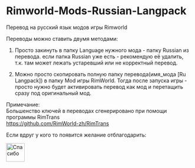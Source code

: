 # Rimworld-Mods-Russian-Langpack
Перевод на русский язык модов игры Rimworld

Переводы можно ставить двумя методами:
1. Просто закинуть в папку Language нужного мода  - папку Russian из перевода.
если папка Russian уже есть - рекомендую её удалить, т.к. там может лежать устаревший или не корректный перевод.

2. Можно просто скопировать полную папку перевода(имя_мода [Ru Langpack]) в папку Mod игры RimWorld.
Тогда после запуска игры - просто нужно будет активировать перевод как мод и перетащить сразу под оригинальный мод.

Примечание:
<br>
Большенство ключей в переводах сгенерировано при помощи программы RimTrans
<br>
https://github.com/RimWorld-zh/RimTrans

Если вдруг у кого то появится желание отблагодарить:

<p><a href="https://money.yandex.ru/quickpay/shop-widget?writer=seller&targets=%D0%9F%D0%BE%D0%BC%D0%BE%D1%89%D1%8C&targets-hint=&default-sum=50&button-text=13&payment-type-choice=on&hint=&successURL=&quickpay=shop&account=410012503904381"><img src="https://image.prntscr.com/image/XVt-yhQXSzeix7H0ZhxAAQ.jpeg" width="50" 
  height="50" alt="Спасибо"></a></p>
